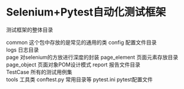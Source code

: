 # Selenium+Pytest自动化测试框架

测试框架的整体目录

common	这个包中存放的是常见的通用的类	
config	配置文件目录	
logs	日志目录	
page	对selenium的方放进行深度的封装	
page_element	页面元素存放目录	
page_object	页面对象POM设计模式
report	报告文件目录	
TestCase	所有的测试用例集	
tools	工具类	
conftest.py	常用目录等
pytest.ini	pytest配置文件	
